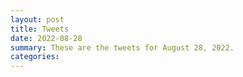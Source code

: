 ```yaml
---
layout: post
title: Tweets
date: 2022-08-28
summary: These are the tweets for August 28, 2022.
categories:
---
```


